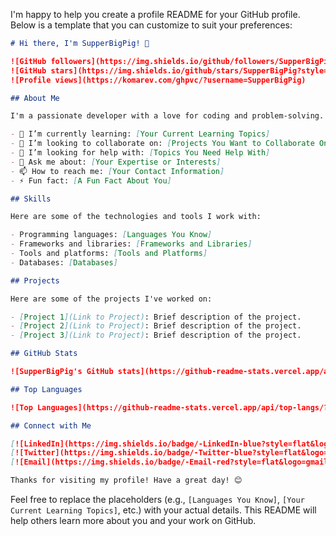 I'm happy to help you create a profile README for your GitHub profile. Below is a template that you can customize to suit your preferences:

```markdown
# Hi there, I'm SupperBigPig! 👋

![GitHub followers](https://img.shields.io/github/followers/SupperBigPig?style=social)
![GitHub stars](https://img.shields.io/github/stars/SupperBigPig?style=social)
![Profile views](https://komarev.com/ghpvc/?username=SupperBigPig)

## About Me

I'm a passionate developer with a love for coding and problem-solving. I enjoy working on a variety of projects and constantly learning new technologies. Here are a few things about me:

- 🌱 I’m currently learning: [Your Current Learning Topics]
- 👯 I’m looking to collaborate on: [Projects You Want to Collaborate On]
- 🤔 I’m looking for help with: [Topics You Need Help With]
- 💬 Ask me about: [Your Expertise or Interests]
- 📫 How to reach me: [Your Contact Information]
- ⚡ Fun fact: [A Fun Fact About You]

## Skills

Here are some of the technologies and tools I work with:

- Programming languages: [Languages You Know]
- Frameworks and libraries: [Frameworks and Libraries]
- Tools and platforms: [Tools and Platforms]
- Databases: [Databases]

## Projects

Here are some of the projects I've worked on:

- [Project 1](Link to Project): Brief description of the project.
- [Project 2](Link to Project): Brief description of the project.
- [Project 3](Link to Project): Brief description of the project.

## GitHub Stats

![SupperBigPig's GitHub stats](https://github-readme-stats.vercel.app/api?username=SupperBigPig&show_icons=true&theme=radical)

## Top Languages

![Top Languages](https://github-readme-stats.vercel.app/api/top-langs/?username=SupperBigPig&layout=compact&theme=radical)

## Connect with Me

[![LinkedIn](https://img.shields.io/badge/-LinkedIn-blue?style=flat&logo=linkedin)](Your LinkedIn Profile)
[![Twitter](https://img.shields.io/badge/-Twitter-blue?style=flat&logo=twitter&logoColor=white)](Your Twitter Profile)
[![Email](https://img.shields.io/badge/-Email-red?style=flat&logo=gmail&logoColor=white)](mailto:YourEmail@example.com)

Thanks for visiting my profile! Have a great day! 😊
```

Feel free to replace the placeholders (e.g., `[Languages You Know]`, `[Your Current Learning Topics]`, etc.) with your actual details. This README will help others learn more about you and your work on GitHub.
